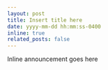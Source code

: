 ```yaml
---
layout: post
title: Insert title here
date: yyyy-mm-dd hh:mm:ss-0400
inline: true
related_posts: false
---
```

Inline announcement goes here